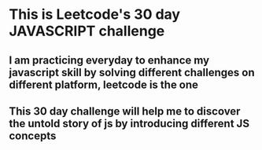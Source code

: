 # This is Leetcode's 30 day JAVASCRIPT challenge
## I am practicing everyday to enhance my javascript skill by solving different challenges on different platform, leetcode is the one
## This 30 day challenge will help me to discover the untold story of js by introducing different JS concepts

